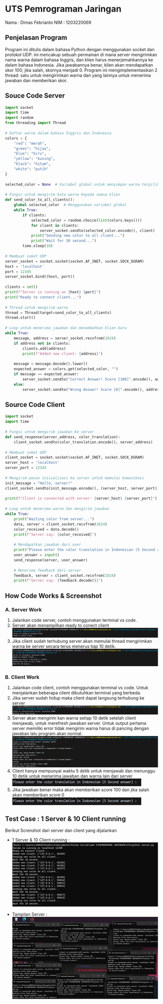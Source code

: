 # UTS Pemrograman Jaringan
Nama : Dimas Febrianto
NIM : 1203220069

## Penjelasan Program
Program ini ditulis dalam bahasa Python dengan menggunakan socket dan protokol UDP. ini mencakup sebuah permainan di mana server mengirimkan nama warna dalam bahasa Inggris, dan klien harus menerjemahkannya ke dalam bahasa Indonesia. Jika jawabannya benar, klien akan mendapatkan skor 100; jika salah, skornya menjadi 0. Program ini mengimplementasikan 2 thread: satu untuk mengirimkan warna dan yang lainnya untuk menerima jawaban dan memberikan skor.

## Souce Code Server
```python
import socket
import time
import random
from threading import Thread

# Daftar warna dalam bahasa Inggris dan Indonesia
colors = {
    "red": "merah",
    "green": "hijau",
    "blue": "biru",
    "yellow": "kuning",
    "black": "hitam",
    "white": "putih"
}

selected_color = None  # Variabel global untuk menyimpan warna terpilih

# Fungsi untuk mengirim kata warna kepada semua klien
def send_color_to_all_clients():
    global selected_color  # Menggunakan variabel global
    while True:
        if clients:
            selected_color = random.choice(list(colors.keys()))
            for client in clients:
                server_socket.sendto(selected_color.encode(), client)
            print("Sending new color to all client...")
            print("Wait for 10 second...")
        time.sleep(10)

# Membuat soket UDP
server_socket = socket.socket(socket.AF_INET, socket.SOCK_DGRAM)
host = 'localhost'
port = 12345
server_socket.bind((host, port))

clients = set()
print(f"Server is running on {host} {port}")
print("Ready to connect client...")

# Thread untuk mengirim warna
thread = Thread(target=send_color_to_all_clients)
thread.start()

# Loop untuk menerima jawaban dan menambahkan klien baru
while True:
    message, address = server_socket.recvfrom(1024)
    if address not in clients:
        clients.add(address)
        print(f"Added new client: {address}")
    
    message = message.decode().lower()
    expected_answer = colors.get(selected_color, "")
    if message == expected_answer:
        server_socket.sendto("Correct Answer! Score [100]".encode(), address)
    else:
        server_socket.sendto("Wrong Answer! Score [0]".encode(), address)

```

## Source Code Client
```python
import socket
import time

# Fungsi untuk mengirim jawaban ke server
def send_response(server_address, color_translation):
    client_socket.sendto(color_translation.encode(), server_address)

# Membuat soket UDP
client_socket = socket.socket(socket.AF_INET, socket.SOCK_DGRAM)
server_host = 'localhost'
server_port = 12345

# Mengirim pesan inisialisasi ke server untuk memulai komunikasi
init_message = "Hello, server!"
client_socket.sendto(init_message.encode(), (server_host, server_port))

print(f"Client is connected with server: {server_host} {server_port}")

# Loop untuk menerima warna dan mengirim jawaban
while True:
    print("Waiting color from server...")
    data, server = client_socket.recvfrom(1024)
    color_received = data.decode()
    print(f"Server say: {color_received}")
    
    # Mendapatkan jawaban dari user
    print("Please enter the color translation in Indonesian (5 Second answer) :")
    user_answer = input()
    send_response(server, user_answer)
    
    # Menerima feedback dari server
    feedback, server = client_socket.recvfrom(1024)
    print(f"Server say: {feedback.decode()}")

```

## How Code Works & Screenshot
### A. Server Work
1. Jalankan code server, contoh menggunakan terminal vs code.
2. Server akan menampilkan ready to conect client
![](screenshot/ss1.png)
2. Jika client sudah terhubung server akan memulai thread mengirimkan warna ke server secara terus menerus tiap 10 detik.
![](screenshot/ss2.png)

### B. Client Work
1. Jalankan code client, contoh menggunakan terminal vs code. Untuk menjalankan beberapa client dibutuhkan terminal yang berbeda.
2. Jika server sudah hidup maka client dapat langsung terhubung ke server
![](screenshot/ss4.png)
3. Server akan mengirim kan warna setiap 10 detik setelah client menjawab, untuk merefresh jawaban server. Untuk output pertama server memiliki error tidak mengirim warna harus di pancing dengan jawaban lalu program akan normal.
![](screenshot/ss3.png)
4. Client hanya mempunyai waktu 5 detik untuk menjawab dan menunggu 10 detik untuk menerima jawaban dan warna lain dari server
![](screenshot/ss5.png)
5. Jika jawaban benar maka akan memberikan score 100 dan jika salah akan memberikan score 0
![](screenshot/ss6.png)

## Test Case : 1 Server & 10 Client running
Berikut Screnshot dari server dan client yang dijalankan
- 1 Server & 10 Client running :
![](screenshot/sscmd.png)

- Tampilan Server :
![](screenshot/sscmd1.png)
